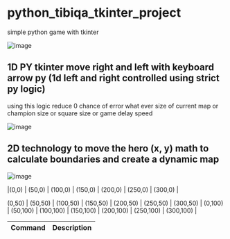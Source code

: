 # python_tibiqa_tkinter_project

simple python game with tkinter

![image](https://user-images.githubusercontent.com/55125302/155687939-67bd9201-f178-4201-bc0e-45249b993e9e.png)

## 1D PY tkinter move right and left with keyboard arrow py (1d left and right controlled using strict py logic)

using this logic reduce 0 chance of error what ever size of current map or champion size or square size or game delay speed

![image](https://user-images.githubusercontent.com/55125302/155692690-5b5ea7f5-5bbe-455c-abe0-7e41e8bc7f8d.png)


## 2D technology to move the hero (x, y) math to calculate boundaries and create a dynamic map

![image](https://user-images.githubusercontent.com/55125302/155696026-f8dd17f3-4fe3-42f3-ad18-aa1befde9015.png)


|(0,0) | (50,0) | (100,0) | (150,0) | (200,0) | (250,0) | (300,0) |

(0,50)  |  (50,50)   | (100,50)  |  (150,50)  |  (200,50)  |  (250,50)  | (300,50)  |
(0,100) | (50,100)   | (100,100) |  (150,100) |  (200,100) |  (250,100) | (300,100) |


| Command | Description |
| --- | --- |
